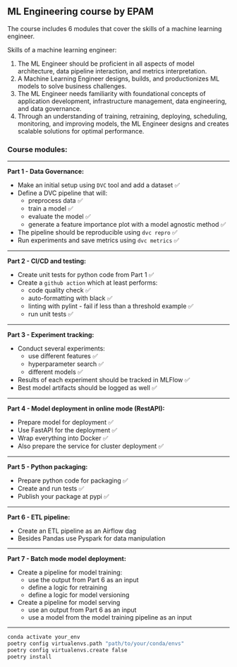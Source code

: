 ## ML Engineering course by EPAM
The course includes 6 modules that cover the skills of a machine learning engineer.  

Skills of a machine learning engineer:
1. The ML Engineer should be proficient in all aspects of model architecture, data pipeline interaction, and metrics interpretation. 
2. A Machine Learning Engineer designs, builds, and productionizes ML models to solve business challenges.
3. The ML Engineer needs familiarity with foundational concepts of application development, infrastructure management, data engineering, and data governance. 
4. Through an understanding of training, retraining, deploying, scheduling, monitoring, and improving models, the ML Engineer designs and creates scalable solutions for optimal performance.


### Course modules:
-----
**Part 1 - Data Governance:**
* Make an initial setup using `DVC` tool and add a dataset :white_check_mark:
* Define a DVC pipeline that will:
  * preprocess data :white_check_mark:
  * train a model :white_check_mark:
  * evaluate the model :white_check_mark:
  * generate a feature importance plot with a model agnostic method :white_check_mark:
* The pipeline should be reproducible using `dvc repro` :white_check_mark:
* Run experiments and save metrics using `dvc metrics` :white_check_mark:
-----
**Part 2 - CI/CD and testing:**
* Create unit tests for python code from Part 1 :white_check_mark:
* Create a `github action` which at least performs:
    * code quality check :white_check_mark:
    * auto-formatting with black :white_check_mark:
    * linting with pylint - fail if less than a threshold example :white_check_mark:
    * run unit tests :white_check_mark:
-----
**Part 3 - Experiment tracking:**
* Conduct several experiments:
  * use different features :white_check_mark:
  * hyperparameter search :white_check_mark:
  * different models :white_check_mark:
* Results of each experiment should be tracked in MLFlow :white_check_mark:
* Best model artifacts should be logged as well :white_check_mark:
-----
**Part 4 - Model deployment in online mode (RestAPI):**
* Prepare model for deployment :white_check_mark:
* Use FastAPI for the deployment :white_check_mark:
* Wrap everything into Docker :white_check_mark: 
* Also prepare the service for cluster deployment :white_check_mark:
-----
**Part 5 - Python packaging:**
* Prepare python code for packaging :white_check_mark:
* Create and run tests :white_check_mark:
* Publish your package at pypi :white_check_mark:
-----
**Part 6 - ETL pipeline:**
* Create an ETL pipeline as an Airflow dag
* Besides Pandas use Pyspark for data manipulation
-----
**Part 7 - Batch mode model deployment:**
* Create a pipeline for model training:
  * use the output from Part 6 as an input
  * define a logic for retraining
  * define a logic for model versioning
* Create a pipeline for model serving
  * use an output from Part 6 as an input
  * use a model from the model training pipeline as an input
-----

```bash
conda activate your_env
poetry config virtualenvs.path "path/to/your/conda/envs"
poetry config virtualenvs.create false
poetry install
```
